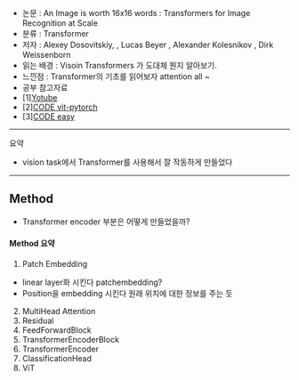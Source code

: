 - 논문 : An Image is worth 16x16 words : Transformers for Image Recognition at Scale
- 분류 : Transformer
- 저자 : Alexey Dosovitskiy, , Lucas Beyer , Alexander Kolesnikov , Dirk Weissenborn
- 읽는 배경 : Visoin Transformers 가 도대체 뭔지 알아보기. 
- 느낀점 : Transformer의 기초를 읽어보자 attention all ~
- 공부 참고자료
- [1][Yotube](https://www.youtube.com/watch?v=TrdevFK_am4&t=847s)
- [2][CODE vit-pytorch](https://github.com/lucidrains/vit-pytorch)
- [3][CODE easy](https://towardsdatascience.com/implementing-visualttransformer-in-pytorch-184f9f16f632)
---
요약 
- vision task에서 Transformer를 사용해서 잘 작동하게 만들었다
---


## Method
- Transformer encoder 부분은 어떻게 만들었을까?
#### Method 요약
1. Patch Embedding
- linear layer화 시킨다 patchembedding?
- Position을 embedding 시킨다 원래 위치에 대한 정보를 주는 듯
2. MultiHead Attention
3. Residual
4. FeedForwardBlock
5. TransformerEncoderBlock
6. TransformerEncoder
7. ClassificationHead
8. ViT
